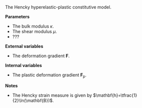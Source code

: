 The Hencky hyperelastic-plastic constitutive model.

**Parameters**
- The bulk modulus $`\kappa`$.
- The shear modulus $`\mu`$.
- ???

**External variables**
- The deformation gradient $`\mathbf{F}`$.

**Internal variables**
- The plastic deformation gradient $`\mathbf{F}_\mathrm{p}`$.

**Notes**
- The Hencky strain measure is given by $`\mathbf{h}=\tfrac{1}{2}\ln(\mathbf{B})`$.
